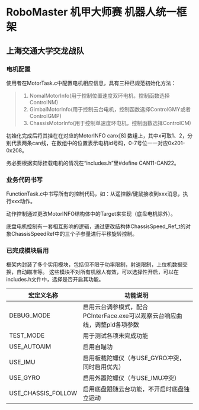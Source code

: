 # RoboMaster 机甲大师赛 机器人统一框架
## 上海交通大学交龙战队

### 电机配置

使用者在MotorTask.c中配置电机相应信息，具有三种已规范初始化方法：
> 1. NomalMotorInfo(用于控制位置速度双环电机，控制函数选择ControlNM)
> 1. GimbalMotorInfo(用于控制云台电机，控制函数选择ControlGMY或者ControlGMP)
> 1. ChassisMotorInfo(用于控制单速度环电机，控制函数选择ControlCM)

初始化完成后将其挂在在对应的MotorINFO canx[8] 数组上，其中x可取1、2，分别代表两条can线，在数组中的位置表示电机id号码，0-7号位一一对应0x201-0x208。

务必要根据实际挂载电机的情况在“includes.h”里#define CAN11-CAN22。

### 业务代码书写
FunctionTask.c中书写所有的控制代码，如：从遥控器/键鼠接收到xxx消息，执行xxx动作。

动作控制通过更改MotorINFO结构体中的Target来实现（底盘电机除外）。

底盘电机控制有一套相互影响的逻辑，通过更改结构体ChassisSpeed_Ref_t的对象ChassisSpeedRef中的三个子参量进行平移旋转控制。

### 已完成模块启用
框架内封装了多个实用模块，包括但不限于功率限制，射速限制，上位机数据交换，自动瞄准等。
这些模块不对所有机器人有效，可以选择性开启，可以在includes.h文件中，选择是否开启其功能。

|宏定义名称|功能说明|
|-|-|
| DEBUG_MODE | 启用云台调参模式，配合PCInterFace.exe可以观察云台响应曲线，调整pid各项参数|
|TEST_MODE  |用于测试各项未完成功能|
|USE_AUTOAIM |启用自瞄功|
|USE_IMU     |启用板载陀螺仪（与USE_GYRO冲突，同时启用优先）|
|USE_GYRO    |启用外置陀螺仪（与USE_IMU冲突）|
|USE_CHASSIS_FOLLOW |启用底盘跟随云台功能，不开启时底盘独立运动 |
